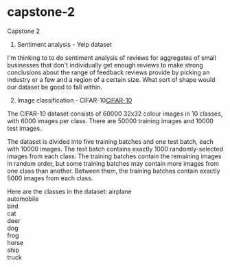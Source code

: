 # capstone-2
Capstone 2

1. Sentiment analysis - Yelp dataset

I'm thinking to to do sentiment analysis of reviews for aggregates of small businesses that don't individually get enough reviews to make strong conclusions about the range of feedback reviews provide by picking an industry or a few and a region of a certain size. What sort of shape would our dataset be good to fall within.

2. Image classification - CIFAR-10[CIFAR-10](https://www.cs.toronto.edu/~kriz/cifar.html)

The CIFAR-10 dataset consists of 60000 32x32 colour images in 10 classes, with 6000 images per class. There are 50000 training images and 10000 test images. 

The dataset is divided into five training batches and one test batch, each with 10000 images. The test batch contains exactly 1000 randomly-selected images from each class. The training batches contain the remaining images in random order, but some training batches may contain more images from one class than another. Between them, the training batches contain exactly 5000 images from each class. 

Here are the classes in the dataset:
airplane										
automobile										
bird										
cat										
deer										
dog										
frog										
horse										
ship										
truck										
